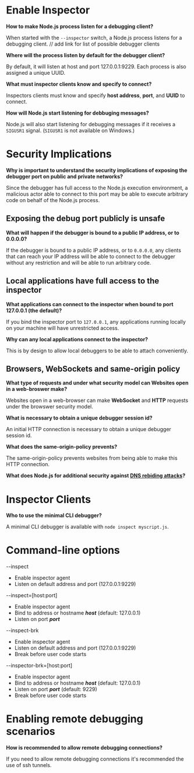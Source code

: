 # Enable Inspector

**How to make Node.js process listen for a debugging client?**

When started with the `--inspector` switch, a Node.js process listens for a debugging client. // add link for list of possible debugger clients

**Where will the process listen by default for the debugger client?**

By default, it will listen at host and port 127.0.0.1:9229. Each process is also assigned a unique UUID.

**What must inspector clients know and specify to connect?**

Inspectors clients must know and specify **host address**, **port**, and **UUID** to connect.

**How will Node.js start listening for debbuging messages?**

Node.js will also start listening for debugging messages if it receives a `SIGUSR1` signal. (`SIGUSR1` is not available on Windows.)

# Security Implications

**Why is important to understand the security implications of exposing the debugger port on public and private networks?**

Since the debugger has full access to the Node.js execution environment, a malicious actor able to connect to this port may be able to execute arbitrary code on behalf of the Node.js process.

## Exposing the debug port publicly is unsafe

**What will happen if the debugger is bound to a public IP address, or to 0.0.0.0?**

If the debugger is bound to a public IP address, or to `0.0.0.0`, any clients that can reach your IP address will be able to connect to the debugger without any restriction and will be able to run arbitrary code.

## Local applications have full access to the inspector

**What applications can connect to the inspector when bound to port 127.0.0.1 (the default)?**

If you bind the inspector port to `127.0.0.1`, any applications running locally on your machine will have unrestricted access.

**Why can any local applications connect to the inspector?**

This is by design to allow local debuggers to be able to attach conveniently.

## Browsers, WebSockets and same-origin policy

**What type of requests and under what security model can Websites open in a web-broswer make?**

Websites open in a web-browser can make **WebSocket** and **HTTP** requests under the browswer security model.

**What is necessary to obtain a unique debugger session id?**

An initial HTTP connection is necessary to obtain a unique debugger session id.

**What does the same-origin-policy prevents?**

The same-origin-policy prevents websites from being able to make this HTTP connection.

**What does Node.js for additional security against [DNS rebiding attacks](https://en.wikipedia.org/wiki/DNS_rebinding)?**

# Inspector Clients

**Who to use the minimal CLI debugger?**

A minimal CLI debugger is available with `node inspect myscript.js`.

# Command-line options

--inspect

* Enable inspector agent
* Listen on default address and port (127.0.0.1:9229)

--inspect=[host:port]

* Enable inspector agent
* Bind to address or hostname ***host*** (default: 127.0.0.1)
* Listen on port ***port***

--inspect-brk

* Enable inspector agent
* Listen on default address and port (127.0.0.1:9229)
* Break before user code starts

--inspector-brk=[host:port]

* Enable inspector agent
* Bind to address or hostname ***host*** (default: 127.0.0.1)
* Listen on port ***port*** (default: 9229)
* Break before user code starts

# Enabling remote debugging scenarios

**How is recommended to allow remote debugging connections?**

If you need to allow remote debugging connections it's recommended the use of ssh tunnels.